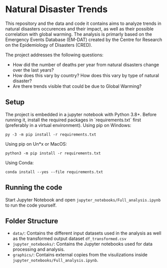 # Natural Disaster Trends
This repository and the data and code it contains aims to analyze trends in natural disasters occurences and their impact, as well as their possible correlation with global warming. The analysis is primarly based on the Emergency Events Database (EM-DAT) created by the Centre for Research on the Epidemiology of Disasters (CRED).

The project addresses the following questions:
- How did the number of deaths per year from natural disasters change over the last years?
- How does this vary by country? How does this vary by type of natural disaster?
- Are there trends visible that could be due to Global Warming?

## Setup
The project is embedded in a jupyter notebook with Python 3.8+. Before running it, install the required packages in ´requirements.txt´ first (preferably in a virtual environment). 
Using pip on Windows:
```
py -3 -m pip install -r requirements.txt
```
Using pip on Un*x or MacOS:
```
python3 -m pip install -r requirements.txt
```
Using Conda:
```
conda install --yes --file requirements.txt
```

## Running the code

Start Jupyter Notebook and open `jupyter_notebooks/Full_analysis.ipynb` to run the code yourself.

## Folder Structure

- `data/`: Contains the different input datasets used in the analysis as well as the transformed output dataset `df_transformed.csv`
- `jupyter_notebooks/`: Contains the Jupyter notebooks used for data processing and analysis.
- `graphics/`: Contains external copies from the visulizations inside `jupyter_notebooks/Full_analysis.ipynb`.
